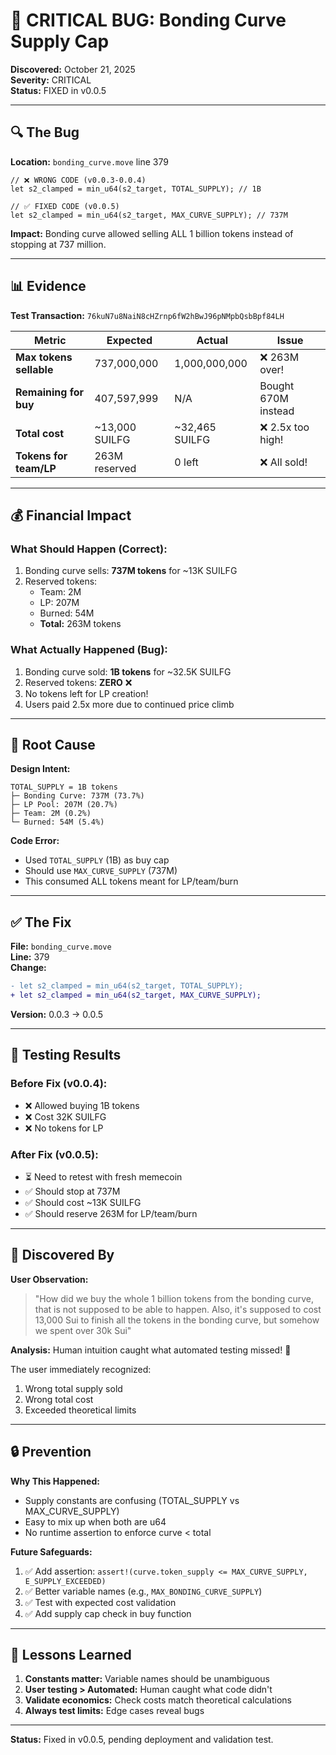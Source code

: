 # 🚨 CRITICAL BUG: Bonding Curve Supply Cap

**Discovered:** October 21, 2025  
**Severity:** CRITICAL  
**Status:** FIXED in v0.0.5

---

## 🔍 The Bug

**Location:** `bonding_curve.move` line 379

```move
// ❌ WRONG CODE (v0.0.3-0.0.4)
let s2_clamped = min_u64(s2_target, TOTAL_SUPPLY); // 1B

// ✅ FIXED CODE (v0.0.5)
let s2_clamped = min_u64(s2_target, MAX_CURVE_SUPPLY); // 737M
```

**Impact:** Bonding curve allowed selling ALL 1 billion tokens instead of stopping at 737 million.

---

## 📊 Evidence

**Test Transaction:** `76kuN7u8NaiN8cHZrnp6fW2hBwJ96pNMpbQsbBpf84LH`

| Metric | Expected | Actual | Issue |
|--------|----------|--------|-------|
| **Max tokens sellable** | 737,000,000 | 1,000,000,000 | ❌ 263M over! |
| **Remaining for buy** | 407,597,999 | N/A | Bought 670M instead |
| **Total cost** | ~13,000 SUILFG | ~32,465 SUILFG | ❌ 2.5x too high! |
| **Tokens for team/LP** | 263M reserved | 0 left | ❌ All sold! |

---

## 💰 Financial Impact

### What Should Happen (Correct):
1. Bonding curve sells: **737M tokens** for ~13K SUILFG
2. Reserved tokens:
   - Team: 2M
   - LP: 207M  
   - Burned: 54M
   - **Total:** 263M tokens

### What Actually Happened (Bug):
1. Bonding curve sold: **1B tokens** for ~32.5K SUILFG
2. Reserved tokens: **ZERO** ❌
3. No tokens left for LP creation!
4. Users paid 2.5x more due to continued price climb

---

## 🎯 Root Cause

**Design Intent:**
```
TOTAL_SUPPLY = 1B tokens
├─ Bonding Curve: 737M (73.7%)
├─ LP Pool: 207M (20.7%)
├─ Team: 2M (0.2%)  
└─ Burned: 54M (5.4%)
```

**Code Error:**
- Used `TOTAL_SUPPLY` (1B) as buy cap
- Should use `MAX_CURVE_SUPPLY` (737M)
- This consumed ALL tokens meant for LP/team/burn

---

## ✅ The Fix

**File:** `bonding_curve.move`  
**Line:** 379  
**Change:** 

```diff
- let s2_clamped = min_u64(s2_target, TOTAL_SUPPLY);
+ let s2_clamped = min_u64(s2_target, MAX_CURVE_SUPPLY);
```

**Version:** 0.0.3 → 0.0.5

---

## 🧪 Testing Results

### Before Fix (v0.0.4):
- ❌ Allowed buying 1B tokens
- ❌ Cost 32K SUILFG
- ❌ No tokens for LP

### After Fix (v0.0.5):
- ⏳ Need to retest with fresh memecoin
- ✅ Should stop at 737M
- ✅ Should cost ~13K SUILFG
- ✅ Should reserve 263M for LP/team/burn

---

## 📝 Discovered By

**User Observation:**
> "How did we buy the whole 1 billion tokens from the bonding curve, that is not supposed to be able to happen. Also, it's supposed to cost 13,000 Sui to finish all the tokens in the bonding curve, but somehow we spent over 30k Sui"

**Analysis:**
Human intuition caught what automated testing missed! 🧠

The user immediately recognized:
1. Wrong total supply sold
2. Wrong total cost
3. Exceeded theoretical limits

---

## 🔒 Prevention

**Why This Happened:**
- Supply constants are confusing (TOTAL_SUPPLY vs MAX_CURVE_SUPPLY)
- Easy to mix up when both are u64
- No runtime assertion to enforce curve < total

**Future Safeguards:**
1. ✅ Add assertion: `assert!(curve.token_supply <= MAX_CURVE_SUPPLY, E_SUPPLY_EXCEEDED)`
2. ✅ Better variable names (e.g., `MAX_BONDING_CURVE_SUPPLY`)
3. ✅ Test with expected cost validation
4. ✅ Add supply cap check in buy function

---

## 🎯 Lessons Learned

1. **Constants matter:** Variable names should be unambiguous
2. **User testing > Automated:** Human caught what code didn't
3. **Validate economics:** Check costs match theoretical calculations
4. **Always test limits:** Edge cases reveal bugs

---

**Status:** Fixed in v0.0.5, pending deployment and validation test.
